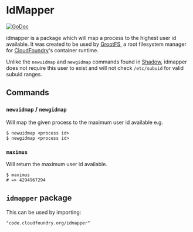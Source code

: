 # IdMapper

[![GoDoc](https://godoc.org/code.cloudfoundry.org/idmapper?status.svg)](https://godoc.org/code.cloudfoundry.org/idmapper)

idmapper is a package which will map a process to the highest user id available.
It was created to be used by [GrootFS](https://github.com/cloudfoundry/grootfs#grootfs-garden-root-file-system), a root filesystem manager for [CloudFoundry](https://docs.cloudfoundry.org/)'s container runtime.

Unlike the `newuidmap` and `newgidmap` commands found in [Shadow](https://github.com/shadow-maint/shadow), idmapper does not require this user to exist and will not check `/etc/subuid` for valid subuid ranges.

## Commands
### `newuidmap` / `newgidmap`
Will map the given process to the maximum user id available
e.g.
```
$ newuidmap <process id>
$ newgidmap <process id>
```
### `maximus`
Will return the maximum user id available.
```
$ maximus
# => 4294967294
```

## `idmapper` package
This can be used by importing:
```
"code.cloudfoundry.org/idmapper"
```
